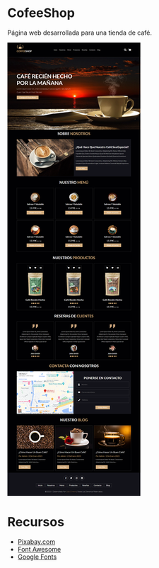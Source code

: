 # CofeeShop

Página web desarrollada para una tienda de café.

![](./img/screenshot.png)

# Recursos

-   [Pixabay.com](https://pixabay.com/)
-   [Font Awesome](https://fontawesome.com/)
-   [Google Fonts](https://fonts.google.com/)

